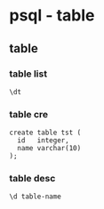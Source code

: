 
# psql  -  table


## table

### table list

```
\dt
```


### table cre

```
create table tst (
  id   integer, 
  name varchar(10)
);
```


### table desc

```
\d table-name
```



